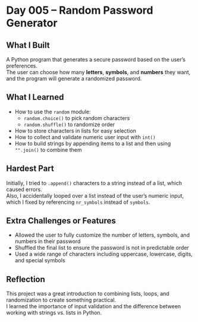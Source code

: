 # Day 005 – Random Password Generator

## What I Built
A Python program that generates a secure password based on the user’s preferences.  
The user can choose how many **letters**, **symbols**, and **numbers** they want, and the program will generate a randomized password.

## What I Learned
- How to use the `random` module:
  - `random.choice()` to pick random characters
  - `random.shuffle()` to randomize order
- How to store characters in lists for easy selection
- How to collect and validate numeric user input with `int()`
- How to build strings by appending items to a list and then using `"".join()` to combine them

## Hardest Part
Initially, I tried to `.append()` characters to a string instead of a list, which caused errors.  
Also, I accidentally looped over a list instead of the user’s numeric input, which I fixed by referencing `nr_symbols` instead of `symbols`.

## Extra Challenges or Features
- Allowed the user to fully customize the number of letters, symbols, and numbers in their password
- Shuffled the final list to ensure the password is not in predictable order
- Used a wide range of characters including uppercase, lowercase, digits, and special symbols

## Reflection
This project was a great introduction to combining lists, loops, and randomization to create something practical.  
I learned the importance of input validation and the difference between working with strings vs. lists in Python.
